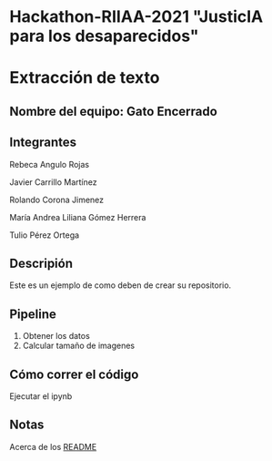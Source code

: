 # Hackathon-RIIAA-2021 "JusticIA para los desaparecidos"

# Extracción de texto

## **Nombre del equipo:** Gato Encerrado

## **Integrantes**

Rebeca Angulo Rojas

Javier Carrillo Martínez

Rolando Corona Jimenez

María Andrea Liliana Gómez Herrera

Tulio Pérez Ortega

## Descripión
Este es un ejemplo de como deben de crear su repositorio.


## Pipeline
1. Obtener los datos
2. Calcular tamaño de imagenes

## Cómo correr el código
Ejecutar el ipynb

## Notas
Acerca de los [README](https://docs.github.com/en/github/creating-cloning-and-archiving-repositories/creating-a-repository-on-github/about-readmes)






